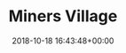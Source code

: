 ---
title:		"Miners Village"
type:		"photos"
mediatype:	"upload"
location:   "Wicklow National Park, Ireland"
description: "The miners village which operated for almost two hundred years."
date:		"2018-10-18 16:43:48+00:00"
album:		"landscapes"
filename:		"glendalough-miners-village.md"
series:		"glendalough"
cl_public_id:		"landscapes/glendalough-miners-village"
cl_version:		1540441872
format:		"jpg"
bytes:		5200105
width:		2560
height:		1440
colours:
- "#7F746C"
- "#2E2C28"
- "#4E6F82"
- "#03688C"
- "#D2C4B9"
- "#1F321F"
- "#352F1F"
- "#32231F"
- "#6D7C86"
- "#77674C"
- "#303934"
- "#5EA3C2"
- "#2D331E"
- "#777969"
- "#7A6050"
- "#1699C6"
- "#6A796B"
- "#BACCD6"
- "#2F2D33"
- "#1B2A31"
- "#02251A"
- "#172B26"
- "#031D0A"
- "#70737F"
- "#12141D"
- "#C5C9D9"
- "#D7D9C9"
- "#4F7047"
- "#637147"
- "#03161D"
- "#C0D0C2"
- "#0F0403"
- "#726F48"
- "#427253"
- "#3F7461"
- "#C49E84"
- "#1A1017"
exposure_mode:		"Auto"
program:		"Aperture-priority AE"
aperture:		"No Info"
focal_length:		"16.0 mm"
iso:		"200"
shutter_speed:		"No info"
metering:		"Spot"
flash:		"Off, Did not fire"
white_balance:		"Manual"
colour_temp:		"-8.0"
has_crop:		"No"
orientation:		"Horizontal (normal)"
camera_model:		"NIKON D800"
lens_info:		"Nikon Fisheye 16mm f/2.8"
artist: "Matt Finucane"
x_resolution:		"72"
y_resolution:		"72"
---